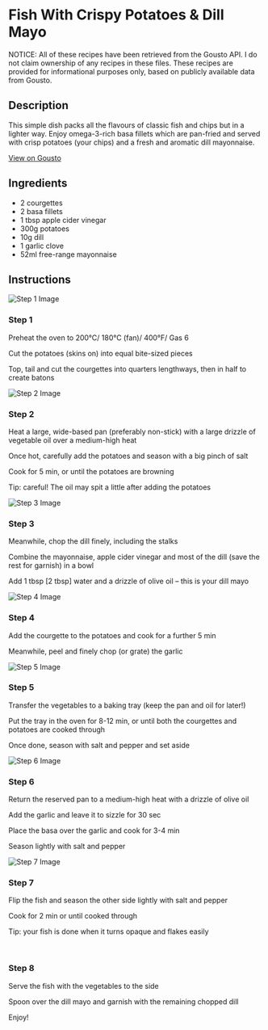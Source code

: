 # Fish With Crispy Potatoes & Dill Mayo

NOTICE: All of these recipes have been retrieved from the Gousto API. I do not claim ownership of any recipes in these files. These recipes are provided for informational purposes only, based on publicly available data from Gousto.

## Description

This simple dish packs all the flavours of classic fish and chips but in a lighter way. Enjoy omega-3-rich basa fillets which are pan-fried and served with crisp potatoes (your chips) and a fresh and aromatic dill mayonnaise. 

[View on Gousto](https://www.gousto.co.uk/recipes/cookbook/fish-with-crispy-potatoes-dill-mayo)

## Ingredients

- 2 courgettes
- 2 basa fillets
- 1 tbsp apple cider vinegar
- 300g potatoes 
- 10g dill
- 1 garlic clove
- 52ml free-range mayonnaise

## Instructions

![Step 1 Image](https://production-media.gousto.co.uk/cms/recipe-step-image/244_step-1-x200.jpg)

### Step 1

Preheat the oven to 200&deg;C/ 180&deg;C (fan)/ 400&deg;F/ Gas 6&nbsp;


Cut the potatoes (skins on) into equal bite-sized pieces


Top, tail and cut the courgettes into quarters lengthways, then in half to create batons

![Step 2 Image](https://production-media.gousto.co.uk/cms/recipe-step-image/244_step-2-x200.jpg)

### Step 2

Heat&nbsp;a large, wide-based pan (preferably non-stick) with a large drizzle of vegetable oil over a medium-high heat


Once&nbsp;hot, carefully add the potatoes and season with a big pinch of salt&nbsp;


Cook for 5 min, or until the potatoes are browning&nbsp;


Tip: careful! The oil may spit a little after adding the potatoes

![Step 3 Image](https://production-media.gousto.co.uk/cms/recipe-step-image/244_step-3-x200.jpg)

### Step 3

Meanwhile, chop the dill finely, including the stalks


Combine the mayonnaise, apple cider vinegar and most of the dill (save the rest for garnish) in a bowl


Add 1 tbsp <span class="text-danger">[2 tbsp]&nbsp;</span>water and a drizzle of olive oil&nbsp;&ndash; this is your dill mayo

![Step 4 Image](https://production-media.gousto.co.uk/cms/recipe-step-image/244_step-4-x200.jpg)

### Step 4

Add the courgette to the potatoes and cook for a further 5 min


Meanwhile, peel and finely chop (or grate) the garlic

![Step 5 Image](https://production-media.gousto.co.uk/cms/recipe-step-image/244_step-5-x200.jpg)

### Step 5

Transfer the vegetables to a baking tray (keep the pan and oil for later!)


Put the tray in the oven for 8-12 min, or until both the courgettes and potatoes are cooked through


Once done, season with salt and pepper and set aside

![Step 6 Image](https://production-media.gousto.co.uk/cms/recipe-step-image/244_step-6-x200.jpg)

### Step 6

Return the reserved pan to a&nbsp;medium-high heat with a drizzle of olive oil


Add the garlic and leave it to sizzle for 30 sec


Place the basa over the garlic and cook for 3-4 min


Season&nbsp;lightly with salt and pepper

![Step 7 Image](https://production-media.gousto.co.uk/cms/recipe-step-image/244_step-7-x200.jpg)

### Step 7

Flip the fish and season the other side lightly with salt and pepper


Cook for 2 min or until cooked through


Tip: your fish is done when it turns opaque and flakes easily


&nbsp;

### Step 8

Serve&nbsp;the fish with the vegetables to the side


Spoon over the dill mayo and garnish with the remaining chopped dill


Enjoy!


